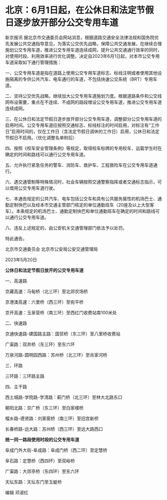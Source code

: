 # 北京：6月1日起，在公休日和法定节假日逐步放开部分公交专用车道

新京报讯
据北京市交通委员会网站消息，根据道路交通安全法律法规和国务院优先发展公共交通指导意见，为落实公交优先战略，保障公共交通发展，在继续合理施划公交专用车道，推进公交专用车道连续成网，提升公共交通通行效率的同时，对使用时段、利用效率进行优化调整。决定自2023年6月1日起，对本市公交专用车道采取如下通行管理措施：

一、公交专用车道是指在道路上使用公交专用车道标志、标线注明或者使用其他设施隔离的专供公共汽车、电车通行的车道，不包括快速公交系统（BRT）专用车道。

二、坚持公交优先战略，继续加大公交专用车道施划力度。根据道路条件和公交线网布设需要，重点在不连续、不成网的路段增设公交专用车道，推进公交专用车道连续成网。

三、在公休日和法定节假日逐步放开部分公交专用车道，调整部分公交专用车道的启用时间。公交专用车道应按照交通标志、标线标注的时间启用，对标注有“工作日”启用时间的，仅在工作日（含法定节假日调休的工作日）启用，公休日和法定节假日不启用。（优化调整名单附后）

四、按照《校车安全管理条例》等规定，取得校车标牌的专用校车，运载学生时在确定的时间和路线可以通行公交专用车道。

五、允许执行紧急任务的警车、消防车、救护车、工程救险车在公交专用车道通行。

六、遇交通管制等特殊情况时，社会车辆按照交通警察指挥或者交通标志指示，可以借用公交专用车道行驶。

七、本通告规定的公共汽车、电车包括公交车和具有公共服务属性的机场巴士、通勤定制快巴以及经本市交通主管部门核定的单位通勤班车（20座及以上大型客车）。本条规定的机场巴士、通勤定制快巴和单位通勤班车在确定的时间和路线可以通行公交专用车道。

八、违反上述规定的，由公安机关交通管理部门依法予以处罚。

特此通告。

北京市交通委员会 北京市公安局公安交通管理局

2023年5月20日

**公休日和法定节假日放开的公交专用车道**

一、高速路

京藏高速：马甸桥（北三环）至北郊农场桥

京港澳高速：六里桥（西三环）至宛平桥

京开高速：玉泉营桥（南三环）至西红门收费站南100米处

二、快速路

京通快速路-建国路主路：国贸桥（东三环）至八里桥收费站

广渠路：双井桥（东三环）至东六环

万泉河路-圆明园西路：苏州桥（北三环）至肖家河桥

三、环路

三环路：三环路主路

四、主干路

西土城路-学院路-学清路：蓟门桥（北三环）至林大北路东口

朝阳北路：京广桥（东三环）至白家楼桥

榴乡路-德贤路：刘家窑桥（南三环）至旧宫新桥

长春桥路-远大路：苏州桥（西三环）至远大路西口

**统一同一路段使用时段的公交专用车道**

阜成门外大街-阜成路：阜成门桥（西二环）至定慧桥

阜石路：定慧桥（西四环）至双峪桥

广渠路：大郊亭桥（东四环）至东六环

天坛东路：天坛东门至玉蜓桥

编辑 邓淑红

